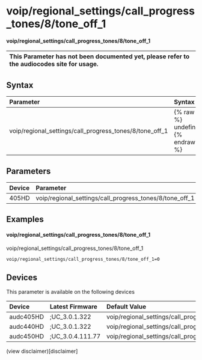 ﻿---
description: voip/regional_settings/call_progress_tones/8/tone_off_1
search: false
---

# voip/regional_settings/call_progress_tones/8/tone_off_1

#### voip/regional_settings/call_progress_tones/8/tone_off_1


| This Parameter has not been documented yet, please refer to the audiocodes site for usage.  |
| :--- |

## Syntax
| Parameter | Syntax |
| :--- | :--- |
|voip/regional_settings/call_progress_tones/8/tone_off_1 | {% raw %} undefined {% endraw %} |

## Parameters
|Device|Parameter|value|Description|
|:---|:---|:---|:---|
| 405HD | voip/regional_settings/call_progress_tones/8/tone_off_1 |  |  |

## Examples
#### voip/regional_settings/call_progress_tones/8/tone_off_1

voip/regional_settings/call_progress_tones/8/tone_off_1

```
voip/regional_settings/call_progress_tones/8/tone_off_1=0
```

## Devices
This parameter is available on the following devices

| Device | Latest Firmware | Default Value |
|:---|:---|:---|
| audc405HD | ;UC_3.0.1.322 | voip/regional_settings/call_progress_tones/8/tone_off_1=0 
| audc440HD | ;UC_3.0.1.322 | voip/regional_settings/call_progress_tones/8/tone_off_1=0 
| audc450HD | ;UC_3.0.4.111.77 | voip/regional_settings/call_progress_tones/8/tone_off_1=0 

(view disclaimer)[disclaimer]

